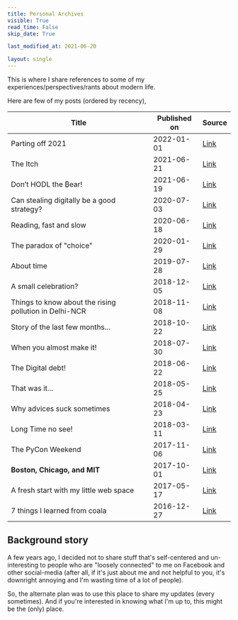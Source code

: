```yaml
---
title: Personal Archives
visible: True
read_time: False
skip_date: True

last_modified_at: 2021-06-20

layout: single
---
```


This is where I share references to some of my experiences/perspectives/rants about modern life.

Here are few of my posts (ordered by recency),

| Title             | Published on | Source                                             |
|-------------------|--------------|----------------------------------------------------|
| Parting off 2021 | 2022-01-01 | [Link](https://www.github.io/archives/personal/Parting-off-2021/) |
| The Itch | 2021-06-21 | [Link](/archives/personal/the-itch) | 
| Don’t HODL the ₿ear! | 2021-06-19 | [Link](https://satwikkansal.medium.com/dont-hodl-the-ear-8636ee9ca2d0) | 
| Can stealing digitally be a good strategy? | 2020-07-03 | [Link](https://medium.com/@satwikkansal/can-stealing-be-a-good-strategy-75e5dcb473ea) |
| Reading, fast and slow| 2020-06-18 | [Link](https://medium.com/@satwikkansal/reading-fast-and-slow-f3b5c41d444d) |
| The paradox of "choice" | 2020-01-29 | [Link](https://medium.com/@satwikkansal/the-paradox-of-choice-673ffc6271ce) |
| About time | 2019-07-28 | [Link](/archives/personal/about-time/)
| A small celebration? | 2018-12-05 | [Link](/archives/personal/python/A-small-celebration/)
| Things to know about the rising pollution in Delhi-NCR | 2018-11-08 | [Link](https://medium.com/the-gullible-indian/things-to-know-about-rising-pollution-in-delhi-ncr-3b9474ef518a) |
| Story of the last few months... | 2018-10-22 | [Link](/archives/personal/story-of-last-few-months/)
| When you almost make it!      | 2018-07-30   | [Link](/archives/personal/when-you-almost-make-it/)      |
| The Digital debt!      | 2018-06-22   | [Link](/archives/personal/the-digital-debt/)      |
| That was it...      | 2018-05-25   | [Link](/archives/personal/That-was-it/)      |
| Why advices suck sometimes      | 2018-04-23   | [Link](/archives/personal/why-advices-suck-sometimes/)      |
| Long Time no see! | 2018-03-11   | [Link](/archives/personal/Long-Time-No-See/) |
| The PyCon Weekend | 2017-11-06 | [Link](/archives/personal/python/The-PyCon-Weekend/) |
| **Boston, Chicago, and MIT** | 2017-10-01 | [Link](/archives/personal/a-week-at-MIT/) |
| A fresh start with my little web space | 2017-05-17 | [Link](/archives/personal/a-fresh-start/) |
| 7 things I learned from coala | 2016-12-27 | [Link](/archives/oss/7-things-i-learned-from-coala/) |

## Background story

A few years ago, I decided not to share stuff that's self-centered and un-interesting to people who are "loosely connected" to me on Facebook and other social-media (after all, if it's just about me and not helpful to you, it's downright annoying and I'm wasting time of a lot of people).

So, the alternate plan was to use this place to share my updates (every sometimes). And if you're interested in knowing what I'm up to, this might be the (only) place.
